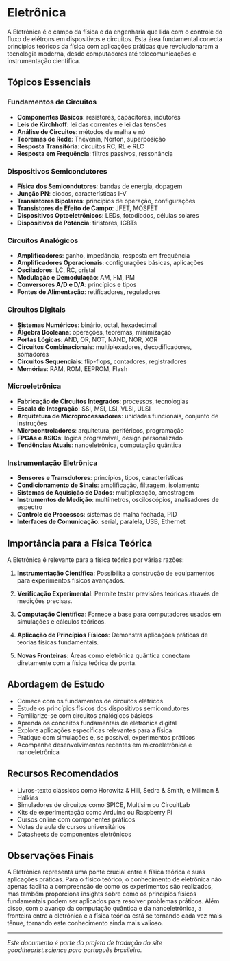 # Eletrônica

A Eletrônica é o campo da física e da engenharia que lida com o controle do fluxo de elétrons em dispositivos e circuitos. Esta área fundamental conecta princípios teóricos da física com aplicações práticas que revolucionaram a tecnologia moderna, desde computadores até telecomunicações e instrumentação científica.

## Tópicos Essenciais

### Fundamentos de Circuitos
- **Componentes Básicos**: resistores, capacitores, indutores
- **Leis de Kirchhoff**: lei das correntes e lei das tensões
- **Análise de Circuitos**: métodos de malha e nó
- **Teoremas de Rede**: Thévenin, Norton, superposição
- **Resposta Transitória**: circuitos RC, RL e RLC
- **Resposta em Frequência**: filtros passivos, ressonância

### Dispositivos Semicondutores
- **Física dos Semicondutores**: bandas de energia, dopagem
- **Junção PN**: diodos, características I-V
- **Transistores Bipolares**: princípios de operação, configurações
- **Transistores de Efeito de Campo**: JFET, MOSFET
- **Dispositivos Optoeletrônicos**: LEDs, fotodiodos, células solares
- **Dispositivos de Potência**: tiristores, IGBTs

### Circuitos Analógicos
- **Amplificadores**: ganho, impedância, resposta em frequência
- **Amplificadores Operacionais**: configurações básicas, aplicações
- **Osciladores**: LC, RC, cristal
- **Modulação e Demodulação**: AM, FM, PM
- **Conversores A/D e D/A**: princípios e tipos
- **Fontes de Alimentação**: retificadores, reguladores

### Circuitos Digitais
- **Sistemas Numéricos**: binário, octal, hexadecimal
- **Álgebra Booleana**: operações, teoremas, minimização
- **Portas Lógicas**: AND, OR, NOT, NAND, NOR, XOR
- **Circuitos Combinacionais**: multiplexadores, decodificadores, somadores
- **Circuitos Sequenciais**: flip-flops, contadores, registradores
- **Memórias**: RAM, ROM, EEPROM, Flash

### Microeletrônica
- **Fabricação de Circuitos Integrados**: processos, tecnologias
- **Escala de Integração**: SSI, MSI, LSI, VLSI, ULSI
- **Arquitetura de Microprocessadores**: unidades funcionais, conjunto de instruções
- **Microcontroladores**: arquitetura, periféricos, programação
- **FPGAs e ASICs**: lógica programável, design personalizado
- **Tendências Atuais**: nanoeletrônica, computação quântica

### Instrumentação Eletrônica
- **Sensores e Transdutores**: princípios, tipos, características
- **Condicionamento de Sinais**: amplificação, filtragem, isolamento
- **Sistemas de Aquisição de Dados**: multiplexação, amostragem
- **Instrumentos de Medição**: multímetros, osciloscópios, analisadores de espectro
- **Controle de Processos**: sistemas de malha fechada, PID
- **Interfaces de Comunicação**: serial, paralela, USB, Ethernet

## Importância para a Física Teórica

A Eletrônica é relevante para a física teórica por várias razões:

1. **Instrumentação Científica**: Possibilita a construção de equipamentos para experimentos físicos avançados.

2. **Verificação Experimental**: Permite testar previsões teóricas através de medições precisas.

3. **Computação Científica**: Fornece a base para computadores usados em simulações e cálculos teóricos.

4. **Aplicação de Princípios Físicos**: Demonstra aplicações práticas de teorias físicas fundamentais.

5. **Novas Fronteiras**: Áreas como eletrônica quântica conectam diretamente com a física teórica de ponta.

## Abordagem de Estudo

- Comece com os fundamentos de circuitos elétricos
- Estude os princípios físicos dos dispositivos semicondutores
- Familiarize-se com circuitos analógicos básicos
- Aprenda os conceitos fundamentais de eletrônica digital
- Explore aplicações específicas relevantes para a física
- Pratique com simulações e, se possível, experimentos práticos
- Acompanhe desenvolvimentos recentes em microeletrônica e nanoeletrônica

## Recursos Recomendados

- Livros-texto clássicos como Horowitz & Hill, Sedra & Smith, e Millman & Halkias
- Simuladores de circuitos como SPICE, Multisim ou CircuitLab
- Kits de experimentação como Arduino ou Raspberry Pi
- Cursos online com componentes práticos
- Notas de aula de cursos universitários
- Datasheets de componentes eletrônicos

## Observações Finais

A Eletrônica representa uma ponte crucial entre a física teórica e suas aplicações práticas. Para o físico teórico, o conhecimento de eletrônica não apenas facilita a compreensão de como os experimentos são realizados, mas também proporciona insights sobre como os princípios físicos fundamentais podem ser aplicados para resolver problemas práticos. Além disso, com o avanço da computação quântica e da nanoeletrônica, a fronteira entre a eletrônica e a física teórica está se tornando cada vez mais tênue, tornando este conhecimento ainda mais valioso.

---

*Este documento é parte do projeto de tradução do site goodtheorist.science para português brasileiro.* 